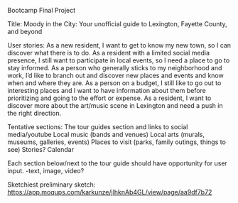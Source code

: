 Bootcamp Final Project

Title: Moody in the City: Your unofficial guide to Lexington, Fayette County, and beyond

User stories: As a new resident, I want to get to know my new town, so I can discover what there is to do. As a resident with a limited social media presence, I still want to participate in local events, so I need a place to go to stay informed. As a person who generally sticks to my neighborhood and work, I’d like to branch out and discover new places and events and know when and where they are. As a person on a budget, I still like to go out to interesting places and I want to have information about them before prioritizing and going to the effort or expense. As a resident, I want to discover more about the art/music scene in Lexington and need a push in the right direction.

Tentative sections: The tour guides section and links to social media/youtube Local music (bands and venues) Local arts (murals, museums, galleries, events) Places to visit (parks, family outings, things to see) Stories? Calendar

Each section below/next to the tour guide should have opportunity for user input. -text, image, video?

Sketchiest preliminary sketch: https://app.moqups.com/karkunze/jlhknAb4GL/view/page/aa9df7b72
